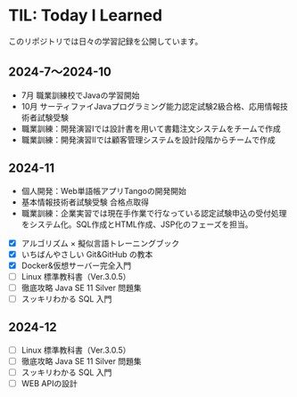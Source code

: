 # TIL: Today I Learned
このリポジトリでは日々の学習記録を公開しています。

## 2024-7〜2024-10
- 7月 職業訓練校でJavaの学習開始
- 10月 サーティファイJavaプログラミング能力認定試験2級合格、応用情報技術者試験受験
- 職業訓練：開発演習Ⅰでは設計書を用いて書籍注文システムをチームで作成
- 職業訓練：開発演習Ⅱでは顧客管理システムを設計段階からチームで作成

## 2024-11
- 個人開発：Web単語帳アプリTangoの開発開始
- 基本情報技術者試験受験 合格点取得
- 職業訓練：企業実習では現在手作業で行なっている認定試験申込の受付処理をシステム化。SQL作成とHTML作成、JSP化のフェーズを担当。
- [x] アルゴリズム × 擬似言語トレーニングブック
- [x] いちばんやさしい Git&GitHub の教本
- [x] Docker&仮想サーバー完全入門
- [ ] Linux 標準教科書（Ver.3.0.5）
- [ ] 徹底攻略 Java SE 11 Silver 問題集
- [ ] スッキリわかる SQL 入門

## 2024-12
- [ ] Linux 標準教科書（Ver.3.0.5）
- [ ] 徹底攻略 Java SE 11 Silver 問題集
- [ ] スッキリわかる SQL 入門
- [ ] WEB APIの設計
